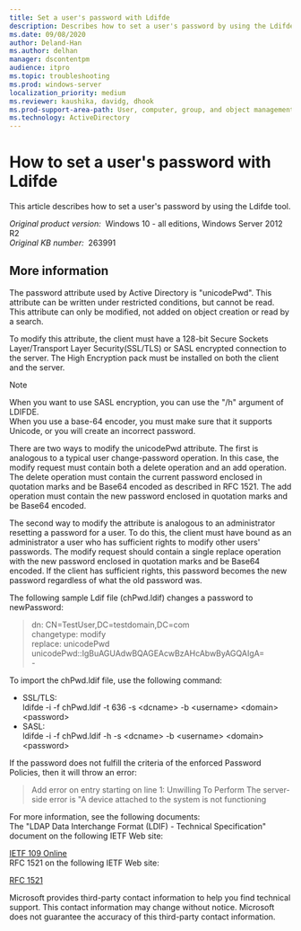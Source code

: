 ```yaml
---
title: Set a user's password with Ldifde
description: Describes how to set a user's password by using the Ldifde tool.
ms.date: 09/08/2020
author: Deland-Han
ms.author: delhan
manager: dscontentpm
audience: itpro
ms.topic: troubleshooting
ms.prod: windows-server
localization_priority: medium
ms.reviewer: kaushika, davidg, dhook 
ms.prod-support-area-path: User, computer, group, and object management
ms.technology: ActiveDirectory
---
```

# How to set a user's password with Ldifde

This article describes how to set a user's password by using the Ldifde tool.

_Original product version:_ &nbsp;Windows 10 - all editions, Windows Server 2012 R2  
_Original KB number:_ &nbsp;263991

## More information

The password attribute used by Active Directory is "unicodePwd". This attribute can be written under restricted conditions, but cannot be read. This attribute can only be modified, not added on object creation or read by a search.

To modify this attribute, the client must have a 128-bit Secure Sockets Layer/Transport Layer Security(SSL/TLS) or SASL encrypted connection to the server. The High Encryption pack must be installed on both the client and the server.  

> [!NOTE]
> When you want to use SASL encryption, you can use the "/h" argument of LDIFDE.  
> When you use a base-64 encoder, you must make sure that it supports Unicode, or you will create an incorrect password.

There are two ways to modify the unicodePwd attribute. The first is analogous to a typical user change-password operation. In this case, the modify request must contain both a delete operation and an add operation. The delete operation must contain the current password enclosed in quotation marks and be Base64 encoded as described in RFC 1521. The add operation must contain the new password enclosed in quotation marks and be Base64 encoded.

The second way to modify the attribute is analogous to an administrator resetting a password for a user. To do this, the client must have bound as an administrator a user who has sufficient rights to modify other users' passwords. The modify request should contain a single replace operation with the new password enclosed in quotation marks and be Base64 encoded. If the client has sufficient rights, this password becomes the new password regardless of what the old password was.

The following sample Ldif file (chPwd.ldif) changes a password to newPassword:  

> dn: CN=TestUser,DC=testdomain,DC=com  
changetype: modify  
replace: unicodePwd  
unicodePwd::IgBuAGUAdwBQAGEAcwBzAHcAbwByAGQAIgA=  
\-  

To import the chPwd.ldif file, use the following command:  

- SSL/TLS:  
 ldifde -i -f chPwd.ldif -t 636 -s \<dcname> -b \<username> \<domain> \<password>  
- SASL:  
ldifde -i -f chPwd.ldif -h -s \<dcname>  -b \<username> \<domain> \<password>  

If the password does not fulfill the criteria of the enforced Password Policies, then it will throw an error:  
> Add error on entry starting on line 1: Unwilling To Perform The server-side error is "A device attached to the system is not functioning

For more information, see the following documents:  
The "LDAP Data Interchange Format (LDIF) - Technical Specification" document on the following IETF Web site:

[IETF 109 Online](https://search.ietf.org/internet-drafts/draft-good-ldap-ldif-06.txt)  
RFC 1521 on the following IETF Web site:

[RFC 1521](https://www.ietf.org/rfc/rfc1521.txt)  

Microsoft provides third-party contact information to help you find technical support. This contact information may change without notice. Microsoft does not guarantee the accuracy of this third-party contact information.
